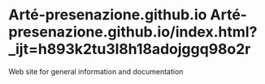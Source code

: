 Arté-presenazione.github.io
Arté-presenazione.github.io/index.html?_ijt=h893k2tu3l8h18adojggq98o2r
=======================

Web site for general information and documentation

